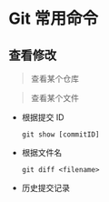 # Git 常用命令

## 查看修改

> 查看某个仓库



> 查看某个文件

* 根据提交 ID

  `git show [commitID]`

* 根据文件名

  `git diff <filename>`

* 历史提交记录